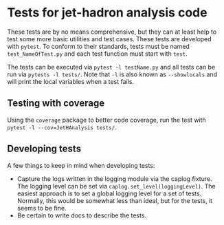# Tests for jet-hadron analysis code

These tests are by no means comprehensive, but they can at least help to test some more basic utilities and
test cases. These tests are developed with `pytest`. To conform to their standards, tests must be named
`test_NameOfTest.py` and each test function must start with `test`.

The tests can be executed via `pytest -l testName.py` and all tests can be run via `pytests -l tests/`. Note
that `-l` is also known as `--showlocals` and will print the local variables when a test fails.

## Testing with coverage

Using the `coverage` package to better code coverage, run the test with `pytest -l --cov=JetHAnalysis tests/`.

## Developing tests

A few things to keep in mind when developing tests:

- Capture the logs written in the logging module via the caplog fixture. The logging level can be set via
`caplog.set_level(loggingLevel)`. The easiest approach is to set a global logging level for a set of tests.
Normally, this would be somewhat less than ideal, but for the tests, it seems to be fine.
- Be certain to write docs to describe the tests.
